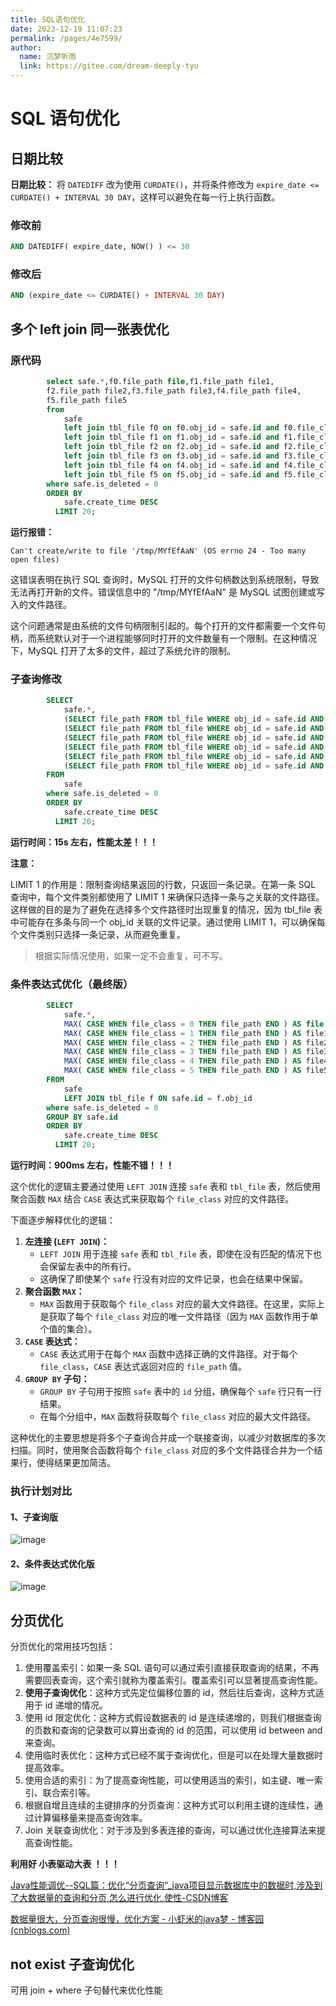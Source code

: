 ```yaml
---
title: SQL语句优化
date: 2023-12-19 11:07:23
permalink: /pages/4e7599/
author:
  name: 沉梦听雨
  link: https://gitee.com/dream-deeply-tyu
---
```

# SQL 语句优化

## 日期比较

**日期比较：** 将 `DATEDIFF` 改为使用 `CURDATE()`，并将条件修改为 `expire_date <= CURDATE() + INTERVAL 30 DAY`，这样可以避免在每一行上执行函数。

### 修改前

```sql
AND DATEDIFF( expire_date, NOW() ) <= 30
```

### 修改后

```sql
AND (expire_date <= CURDATE() + INTERVAL 30 DAY)
```



## 多个 left join 同一张表优化

### 原代码

```sql
        select safe.*,f0.file_path file,f1.file_path file1,
        f2.file_path file2,f3.file_path file3,f4.file_path file4,
        f5.file_path file5
        from 
        	safe
        	left join tbl_file f0 on f0.obj_id = safe.id and f0.file_class = 0
        	left join tbl_file f1 on f1.obj_id = safe.id and f1.file_class = 1
        	left join tbl_file f2 on f2.obj_id = safe.id and f2.file_class = 2
        	left join tbl_file f3 on f3.obj_id = safe.id and f3.file_class = 3
        	left join tbl_file f4 on f4.obj_id = safe.id and f4.file_class = 4
        	left join tbl_file f5 on f5.obj_id = safe.id and f5.file_class = 5
        where safe.is_deleted = 0
        ORDER BY 
        	safe.create_time DESC 
          LIMIT 20;
```

**运行报错：**

```
Can't create/write to file '/tmp/MYfEfAaN' (OS errno 24 - Too many open files)
```

这错误表明在执行 SQL 查询时，MySQL 打开的文件句柄数达到系统限制，导致无法再打开新的文件。错误信息中的 "/tmp/MYfEfAaN" 是 MySQL 试图创建或写入的文件路径。

这个问题通常是由系统的文件句柄限制引起的。每个打开的文件都需要一个文件句柄，而系统默认对于一个进程能够同时打开的文件数量有一个限制。在这种情况下，MySQL 打开了太多的文件，超过了系统允许的限制。



### 子查询修改

```sql
        SELECT
            safe.*,
            (SELECT file_path FROM tbl_file WHERE obj_id = safe.id AND file_class = 0 LIMIT 1) AS file,
            (SELECT file_path FROM tbl_file WHERE obj_id = safe.id AND file_class = 1 LIMIT 1) AS file1,
            (SELECT file_path FROM tbl_file WHERE obj_id = safe.id AND file_class = 2 LIMIT 1) AS file2,
            (SELECT file_path FROM tbl_file WHERE obj_id = safe.id AND file_class = 3 LIMIT 1) AS file3,
            (SELECT file_path FROM tbl_file WHERE obj_id = safe.id AND file_class = 4 LIMIT 1) AS file4,
            (SELECT file_path FROM tbl_file WHERE obj_id = safe.id AND file_class = 5 LIMIT 1) AS file5
        FROM
            safe
        where safe.is_deleted = 0
        ORDER BY 
        	safe.create_time DESC 
          LIMIT 20;
```



**运行时间：15s 左右，性能太差！！！**



**注意：**

LIMIT 1 的作用是：限制查询结果返回的行数，只返回一条记录。在第一条 SQL 查询中，每个文件类别都使用了 LIMIT 1 来确保只选择一条与之关联的文件路径。这样做的目的是为了避免在选择多个文件路径时出现重复的情况，因为 tbl_file 表中可能存在多条与同一个 obj_id 关联的文件记录。通过使用 LIMIT 1，可以确保每个文件类别只选择一条记录，从而避免重复。

> 根据实际情况使用，如果一定不会重复，可不写。



### 条件表达式优化（最终版）

```sql
        SELECT
            safe.*,
            MAX( CASE WHEN file_class = 0 THEN file_path END ) AS file,
            MAX( CASE WHEN file_class = 1 THEN file_path END ) AS file1,
            MAX( CASE WHEN file_class = 2 THEN file_path END ) AS file2,
            MAX( CASE WHEN file_class = 3 THEN file_path END ) AS file3,
            MAX( CASE WHEN file_class = 4 THEN file_path END ) AS file4,
            MAX( CASE WHEN file_class = 5 THEN file_path END ) AS file5
        FROM
            safe
            LEFT JOIN tbl_file f ON safe.id = f.obj_id
        where safe.is_deleted = 0
        GROUP BY safe.id
        ORDER BY 
        	safe.create_time DESC 
          LIMIT 20;
```



**运行时间：900ms 左右，性能不错！！！**



这个优化的逻辑主要通过使用 `LEFT JOIN` 连接 `safe` 表和 `tbl_file` 表，然后使用聚合函数 `MAX` 结合 `CASE` 表达式来获取每个 `file_class` 对应的文件路径。

下面逐步解释优化的逻辑：

1. **左连接 (`LEFT JOIN`)：**
    - `LEFT JOIN` 用于连接 `safe` 表和 `tbl_file` 表，即使在没有匹配的情况下也会保留左表中的所有行。
    - 这确保了即使某个 `safe` 行没有对应的文件记录，也会在结果中保留。
2. **聚合函数 `MAX`：**
    - `MAX` 函数用于获取每个 `file_class` 对应的最大文件路径。在这里，实际上是获取了每个 `file_class` 对应的唯一文件路径（因为 `MAX` 函数作用于单个值的集合）。
3. **`CASE` 表达式：**
    - `CASE` 表达式用于在每个 `MAX` 函数中选择正确的文件路径。对于每个 `file_class`，`CASE` 表达式返回对应的 `file_path` 值。
4. **`GROUP BY` 子句：**
    - `GROUP BY` 子句用于按照 `safe` 表中的 `id` 分组，确保每个 `safe` 行只有一行结果。
    - 在每个分组中，`MAX` 函数将获取每个 `file_class` 对应的最大文件路径。

这种优化的主要思想是将多个子查询合并成一个联接查询，以减少对数据库的多次扫描。同时，使用聚合函数将每个 `file_class` 对应的多个文件路径合并为一个结果行，使得结果更加简洁。



### 执行计划对比

#### 1、子查询版

![image](https://cmty256.github.io/imgs-blog/MySQL/image.1mv26jtmiacg.webp)

#### 2、条件表达式优化版

![image](https://cmty256.github.io/imgs-blog/MySQL/image.7gu8nx05xgk0.webp)



## 分页优化

分页优化的常用技巧包括：

1. 使用覆盖索引：如果一条 SQL 语句可以通过索引直接获取查询的结果，不再需要回表查询，这个索引就称为覆盖索引。覆盖索引可以显著提高查询性能。
2. **使用子查询优化**：这种方式先定位偏移位置的 id，然后往后查询，这种方式适用于 id 递增的情况。
3. 使用 id 限定优化：这种方式假设数据表的 id 是连续递增的，则我们根据查询的页数和查询的记录数可以算出查询的 id 的范围，可以使用 id between and 来查询。
4. 使用临时表优化：这种方式已经不属于查询优化，但是可以在处理大量数据时提高效率。
5. 使用合适的索引：为了提高查询性能，可以使用适当的索引，如主键、唯一索引、联合索引等。
6. 根据自增且连续的主键排序的分页查询：这种方式可以利用主键的连续性，通过计算偏移量来提高查询效率。
7. Join 关联查询优化：对于涉及到多表连接的查询，可以通过优化连接算法来提高查询性能。



**利用好 小表驱动大表 ！！！**



[Java性能调优--SQL篇：优化“分页查询“_java项目显示数据库中的数据时,涉及到了大数据量的查询和分页,怎么进行优化,使性-CSDN博客](https://blog.csdn.net/weixin_42028840/article/details/118266053)

[数据量很大，分页查询很慢，优化方案 - 小虾米的java梦 - 博客园 (cnblogs.com)](https://www.cnblogs.com/fengli9998/p/11456829.html)



## not exist 子查询优化

可用 join + where 子句替代来优化性能